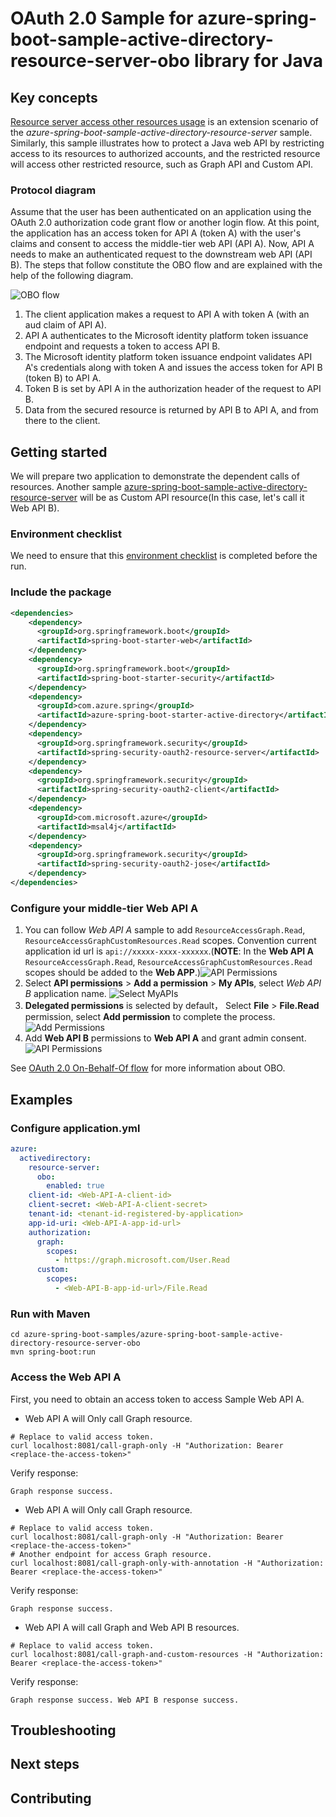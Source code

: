 # OAuth 2.0 Sample for azure-spring-boot-sample-active-directory-resource-server-obo library for Java

## Key concepts
[Resource server access other resources usage] is an extension scenario of the *azure-spring-boot-sample-active-directory-resource-server* sample. Similarly, this sample illustrates how to protect a Java web API by restricting access to its resources to authorized accounts, and the restricted resource will access other restricted resource, such as Graph API and Custom API.

### Protocol diagram
Assume that the user has been authenticated on an application using the OAuth 2.0 authorization code grant flow or another login flow. At this point, the application has an access token for API A (token A) with the user's claims and consent to access the middle-tier web API (API A). Now, API A needs to make an authenticated request to the downstream web API (API B).
The steps that follow constitute the OBO flow and are explained with the help of the following diagram.

![OBO flow](docs/image-protocols-oauth-on-behalf-of-flow.png)
1. The client application makes a request to API A with token A (with an aud claim of API A).
2. API A authenticates to the Microsoft identity platform token issuance endpoint and requests a token to access API B.
4. The Microsoft identity platform token issuance endpoint validates API A's credentials along with token A and issues the access token for API B (token B) to API A.
4. Token B is set by API A in the authorization header of the request to API B.
5. Data from the secured resource is returned by API B to API A, and from there to the client.

## Getting started
We will prepare two application to demonstrate the dependent calls of resources. 
Another sample [azure-spring-boot-sample-active-directory-resource-server] will be as Custom API resource(In this case, let's call it Web API B).

### Environment checklist
We need to ensure that this [environment checklist][ready-to-run-checklist] is completed before the run.

### Include the package
```xml
<dependencies>
    <dependency>
      <groupId>org.springframework.boot</groupId>
      <artifactId>spring-boot-starter-web</artifactId>
    </dependency>
    <dependency>
      <groupId>org.springframework.boot</groupId>
      <artifactId>spring-boot-starter-security</artifactId>
    </dependency>
    <dependency>
      <groupId>com.azure.spring</groupId>
      <artifactId>azure-spring-boot-starter-active-directory</artifactId>
    </dependency>
    <dependency>
      <groupId>org.springframework.security</groupId>
      <artifactId>spring-security-oauth2-resource-server</artifactId>
    </dependency>
    <dependency>
      <groupId>org.springframework.security</groupId>
      <artifactId>spring-security-oauth2-client</artifactId>
    </dependency>
    <dependency>
      <groupId>com.microsoft.azure</groupId>
      <artifactId>msal4j</artifactId>
    </dependency>
    <dependency>
      <groupId>org.springframework.security</groupId>
      <artifactId>spring-security-oauth2-jose</artifactId>
    </dependency>
</dependencies>
```

### Configure your middle-tier Web API A
1. You can follow *Web API A* sample to add `ResourceAccessGraph.Read`, `ResourceAccessGraphCustomResources.Read` scopes. Convention current application id url is `api://xxxxx-xxxx-xxxxxx`.(**NOTE**: In the **Web API A** `ResourceAccessGraph.Read`, `ResourceAccessGraphCustomResources.Read` scopes should be added to the **Web APP**.)![API Permissions](docs/image-resource-server-obo-add-scope.png)
2. Select **API permissions** > **Add a permission** > **My APIs**, select *Web API B* application name. ![Select MyAPIs](docs/image-select-myapis.png)
3. **Delegated permissions** is selected by default， Select **File** > **File.Read** permission, select **Add permission** to complete the process.![Add Permissions](docs/image-add-permissions.png)
4. Add **Web API B** permissions to **Web API A** and grant admin consent.![API Permissions](docs/image-add-grant-admin-consent.png)

See [OAuth 2.0 On-Behalf-Of flow] for more information about OBO.

## Examples
### Configure application.yml
```yaml
azure:
  activedirectory:
    resource-server:
      obo:
        enabled: true
    client-id: <Web-API-A-client-id>
    client-secret: <Web-API-A-client-secret>
    tenant-id: <tenant-id-registered-by-application>
    app-id-uri: <Web-API-A-app-id-url>
    authorization:
      graph:
        scopes:
          - https://graph.microsoft.com/User.Read
      custom:
        scopes:
          - <Web-API-B-app-id-url>/File.Read
```

### Run with Maven
```shell
cd azure-spring-boot-samples/azure-spring-boot-sample-active-directory-resource-server-obo
mvn spring-boot:run
```

### Access the Web API A
First, you need to obtain an access token to access Sample Web API A.
- Web API A will Only call Graph resource. 
```shell script
# Replace to valid access token.
curl localhost:8081/call-graph-only -H "Authorization: Bearer <replace-the-access-token>"
```
Verify response:
```text
Graph response success.
```

- Web API A will Only call Graph resource. 

```shell script
# Replace to valid access token.
curl localhost:8081/call-graph-only -H "Authorization: Bearer <replace-the-access-token>"
# Another endpoint for access Graph resource.
curl localhost:8081/call-graph-only-with-annotation -H "Authorization: Bearer <replace-the-access-token>"
```

Verify response:
```text
Graph response success.
```

- Web API A will call Graph and Web API B resources. 

```shell script
# Replace to valid access token.
curl localhost:8081/call-graph-and-custom-resources -H "Authorization: Bearer <replace-the-access-token>"
```

Verify response:
```text
Graph response success. Web API B response success.
```

## Troubleshooting

## Next steps
## Contributing

<!-- LINKS -->
[Azure portal]: https://portal.azure.com/
[ready-to-run-checklist]: https://github.com/Azure/azure-sdk-for-java/blob/master/sdk/spring/azure-spring-boot-samples/README.md#ready-to-run-checklist
[Resource server access other resources usage]: https://github.com/Azure/azure-sdk-for-java/tree/master/sdk/spring/azure-spring-boot-starter-active-directory#resource-server-access-other-resources-usage
[azure-spring-boot-sample-active-directory-resource-server]: https://github.com/Azure/azure-sdk-for-java/tree/master/sdk/spring/azure-spring-boot-samples/azure-spring-boot-sample-active-directory-resource-server
[OAuth 2.0 On-Behalf-Of flow]: https://docs.microsoft.com/azure/active-directory/develop/v2-oauth2-on-behalf-of-flow